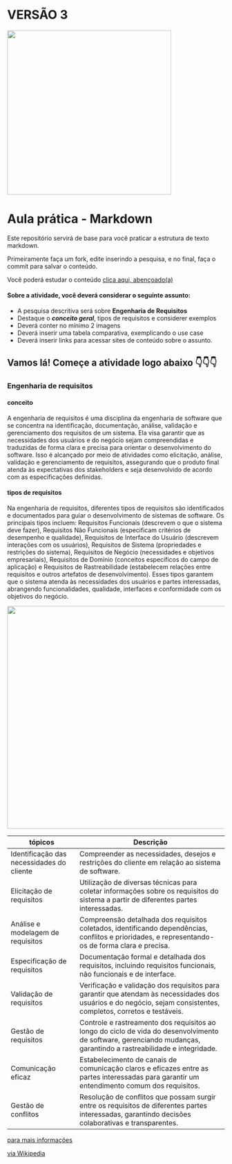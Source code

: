 # VERSÃO 3   

<img src=https://giffiles.alphacoders.com/213/213690.gif width="380px">    



# Aula prática - Markdown

Este repositório servirá de base para você praticar a estrutura de texto markdown. 

Primeiramente faça um fork, edite inserindo a pesquisa, e no final, faça o commit para salvar o conteúdo.

Você poderá estudar o conteúdo [clica aqui, abençoado(a)](https://docs.pipz.com/central-de-ajuda/learning-center/guia-basico-de-markdown#open)

#### Sobre a atividade, você deverá considerar o seguinte assunto:

- A pesquisa descritiva será sobre **Engenharia de Requisitos**
- Destaque o **_conceito geral_**, tipos de requisitos e considerer exemplos
- Deverá conter no mínimo 2 imagens
- Deverá inserir uma tabela comparativa, exemplicando o use case
- Deverá inserir links para acessar sites de conteúdo sobre o assunto.


## Vamos lá! Começe a atividade logo abaixo 👇👇👇



### Engenharia de requisitos

#### **conceito**


A engenharia de requisitos é uma disciplina da engenharia de software que se concentra na identificação, documentação, análise, validação e gerenciamento dos requisitos de um sistema. Ela visa garantir que as necessidades dos usuários e do negócio sejam compreendidas e traduzidas de forma clara e precisa para orientar o desenvolvimento do software. Isso é alcançado por meio de atividades como elicitação, análise, validação e gerenciamento de requisitos, assegurando que o produto final atenda às expectativas dos stakeholders e seja desenvolvido de acordo com as especificações definidas.

#### tipos de requisitos

Na engenharia de requisitos, diferentes tipos de requisitos são identificados e documentados para guiar o desenvolvimento de sistemas de software. Os principais tipos incluem: Requisitos Funcionais (descrevem o que o sistema deve fazer), Requisitos Não Funcionais (especificam critérios de desempenho e qualidade), Requisitos de Interface do Usuário (descrevem interações com os usuários), Requisitos de Sistema (propriedades e restrições do sistema), Requisitos de Negócio (necessidades e objetivos empresariais), Requisitos de Domínio (conceitos específicos do campo de aplicação) e Requisitos de Rastreabilidade (estabelecem relações entre requisitos e outros artefatos de desenvolvimento). Esses tipos garantem que o sistema atenda às necessidades dos usuários e partes interessadas, abrangendo funcionalidades, qualidade, interfaces e conformidade com os objetivos do negócio.

<img src=https://i.ytimg.com/vi/QK_0GppsvZ4/maxresdefault.jpg width="515px"> 

|    tópicos                     | Descrição                                                                                                                                                      |
|--------------------------------|----------------------------------------------------------------------------------------------------------------------------------------------------------------|
| Identificação das necessidades do cliente | Compreender as necessidades, desejos e restrições do cliente em relação ao sistema de software.                                                      |
| Elicitação de requisitos       | Utilização de diversas técnicas para coletar informações sobre os requisitos do sistema a partir de diferentes partes interessadas.                       |
| Análise e modelagem de requisitos | Compreensão detalhada dos requisitos coletados, identificando dependências, conflitos e prioridades, e representando-os de forma clara e precisa.   |
| Especificação de requisitos    | Documentação formal e detalhada dos requisitos, incluindo requisitos funcionais, não funcionais e de interface.                                          |
| Validação de requisitos        | Verificação e validação dos requisitos para garantir que atendam às necessidades dos usuários e do negócio, sejam consistentes, completos, corretos e testáveis. |
| Gestão de requisitos           | Controle e rastreamento dos requisitos ao longo do ciclo de vida do desenvolvimento de software, gerenciando mudanças, garantindo a rastreabilidade e integridade. |
| Comunicação eficaz             | Estabelecimento de canais de comunicação claros e eficazes entre as partes interessadas para garantir um entendimento comum dos requisitos.               |
| Gestão de conflitos            | Resolução de conflitos que possam surgir entre os requisitos de diferentes partes interessadas, garantindo decisões colaborativas e transparentes.           |

[para mais informações](https://querobolsa.com.br/revista/engenharia-de-requisitos)


[via Wikipedia](https://pt.wikipedia.org/wiki/Engenharia_de_requisitos#:~:text=A%20engenharia%20de%20requisitos%20%C3%A9,manuten%C3%A7%C3%A3o%20ao%20longo%20do%20tempo.) 

